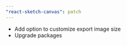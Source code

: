 ```yaml
---
"react-sketch-canvas": patch
---
```


- Add option to customize export image size
- Upgrade packages

